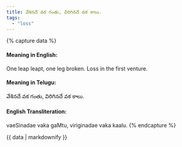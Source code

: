 ```yaml
---
title: వేశినదే వక గంతు, విరిగినదే వక కాలు.
tags:
  - "loss"
---
```


{% capture data %}
#### Meaning in English:
One leap leapt, one leg broken.
Loss in the first venture.

#### Meaning in Telugu:
వేశినదే వక గంతు, విరిగినదే వక కాలు.

#### English Transliteration:
vaeSinadae vaka gaMtu, viriginadae vaka kaalu.
{% endcapture %}

{{ data | markdownify }}

